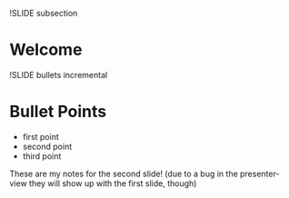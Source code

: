 !SLIDE subsection
# Welcome #

!SLIDE bullets incremental
# Bullet Points #

* first point
* second point
* third point

<p class="notes">
These are my notes for the second slide! (due to a bug in the presenter-view
they will show up with the first slide, though)
</p>
